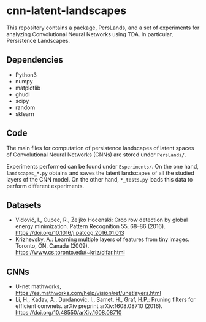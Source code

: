 # cnn-latent-landscapes

This repository contains a package, PersLands, and a set of experiments for analyzing Convolutional Neural Networks using TDA. In particular, Persistence Landscapes.

## Dependencies

- Python3
- numpy
- matplotlib
- ghudi
- scipy
- random
- sklearn

## Code
The main files for computation of persistence landscapes of latent spaces of Convolutional Neural Networks (CNNs) are stored under `PersLands/`.

Experiments performed can be found under `Esperiments/`. On the one hand, `landscapes_*.py` obtains and saves the latent landscapes of all the studied layers of the CNN model. On the other hand, `*_tests.py` loads this data to perform different experiments.

## Datasets
- Vidović, I., Cupec, R., Željko Hocenski: Crop row detection by global energy minimization. Pattern Recognition 55, 68–86 (2016). https://doi.org/10.1016/j.patcog.2016.01.013
- Krizhevsky, A.: Learning multiple layers of features from tiny images. Toronto, ON, Canada (2009). https://www.cs.toronto.edu/~kriz/cifar.html

## CNNs
- U-net mathworks, https://es.mathworks.com/help/vision/ref/unetlayers.html
- Li, H., Kadav, A., Durdanovic, I., Samet, H., Graf, H.P.: Pruning filters for efficient convnets. arXiv preprint arXiv:1608.08710 (2016). https://doi.org/10.48550/arXiv.1608.08710
